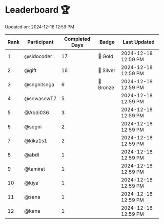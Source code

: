 # Leaderboard 🏆

Updated on: 2024-12-18 12:59 PM

| Rank | Participant       | Completed Days | Badge      | Last Updated         |
|------|-------------------|----------------|------------|----------------------|
| 1    | @sidocoder        | 17             | 🏅 Gold     | 2024-12-18 12:59 PM |
| 2    | @gift             | 16             | 🥈 Silver   | 2024-12-18 12:59 PM |
| 3    | @segnitsega       | 6              | 🥉 Bronze   | 2024-12-18 12:59 PM |
| 4    | @sewasewT7        | 5              |            | 2024-12-18 12:59 PM |
| 5    | @Abdi036          | 3              |            | 2024-12-18 12:59 PM |
| 6    | @segni            | 2              |            | 2024-12-18 12:59 PM |
| 7    | @kika1s1          | 2              |            | 2024-12-18 12:59 PM |
| 8    | @abdi             | 1              |            | 2024-12-18 12:59 PM |
| 9    | @tamirat          | 1              |            | 2024-12-18 12:59 PM |
| 10   | @kiya             | 1              |            | 2024-12-18 12:59 PM |
| 11   | @sena             | 1              |            | 2024-12-18 12:59 PM |
| 12   | @kena             | 1              |            | 2024-12-18 12:59 PM |
